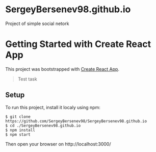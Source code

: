 # SergeyBersenev98.github.io
Project of simple social netork

# Getting Started with Create React App

This project was bootstrapped with [Create React App](https://github.com/facebook/create-react-app).

>Test task

## Setup

To run this project, install it localy using npm:

```shell
$ git clone https://github.com/SergeyBersenev98/SergeyBersenev98.github.io
$ cd ./SergeyBersenev98.github.io
$ npm install
$ npm start
```

Then open your browser on http://localhost:3000/
